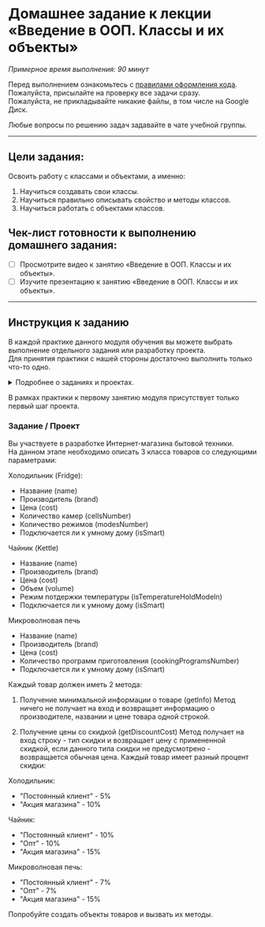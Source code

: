 # Домашнее задание к лекции «Введение в ООП. Классы и их объекты»

_Примерное время выполнения: 90 минут_

Перед выполнением ознакомьтесь с [правилами оформления кода](https://github.com/netology-code/codestyle/blob/master/swift/README.md).  
Пожалуйста, присылайте на проверку все задачи сразу.  
Пожалуйста, не прикладывайте никакие файлы, в том числе на Google Диск.  

Любые вопросы по решению задач задавайте в чате учебной группы.

_______
## Цели задания:

Освоить работу с классами и объектами, а именно:
1. Научиться создавать свои классы.
2. Научиться правильно описывать свойство и методы классов.
3. Научиться работать с объектами классов.

## Чек-лист готовности к выполнению домашнего задания:

- [ ] Просмотрите видео к занятию «Введение в ООП. Классы и их объекты».
- [ ] Изучите презентацию к занятию «Введение в ООП. Классы и их объекты».

----------------------

## Инструкция к заданию
В каждой практике данного модуля обучения вы можете выбрать выполнение отдельного задания или разработку проекта.  
Для принятия практики с нашей стороны достаточно выполнить только что-то одно.
<details>
    <summary>Подробнее о заданиях и проектах.</summary>

1. Проект - В рамках данного модуля мы предлагаем разработать проект. 
Каждая следующая практика в рамках проекта будет базироваться на выполненной практике к предыдущему занятию и закреплять новые знания.
По итогам вы получите полностью разработанный вами относительно крупный индивидуальный проект.

2. Задание - Это полностью отдельная практика для закрепления информации с занятия.
При выборе этого формата вы не потеряете никакой информации с курса.
Если у вас немного времени на обучение, мы рекомендуем выбрать данный тип практики.

Вы можете перейти на задания, если не справляетесь с отдельными темами по проекту, в любой момент.
Вы можете начать разработку проекта в любой момент, однако при этом вы должны будете выполнить и предыдущие практики по проекту.
</details>

В рамках практики к первому занятию модуля присутствует только первый шаг проекта.

### Задание / Проект
Вы участвуете в разработке Интернет-магазина бытовой техники.  
На данном этапе необходимо описать 3 класса товаров со следующими параметрами:

Холодильник (Fridge):
* Название (name)
* Производитель (brand)
* Цена (cost)
* Количество камер (cellsNumber)
* Количество режимов (modesNumber)
* Подключается ли к умному дому (isSmart)

Чайник (Kettle)
* Название (name)
* Производитель (brand)
* Цена (cost)
* Объем (volume)
* Режим потдержки температуры (isTemperatureHoldModeIn)
* Подключается ли к умному дому (isSmart)

Микроволновая печь
* Название (name)
* Производитель (brand)
* Цена (cost)
* Количество программ приготовления (cookingProgramsNumber)
* Подключается ли к умному дому (isSmart)


Каждый товар должен иметь 2 метода:
1. Получение минимальной информации о товаре (getInfo)
Метод ничего не получает на вход и возвращает информацию о производителе, названии и цене товара одной строкой.

2. Получение цены со скидкой (getDiscountCost)
Метод получает на вход строку - тип скидки и возвращает цену с примененной скидкой, если данного типа скидки не предусмотрено - возвращается обычная цена.
Каждый товар имеет разный процент скидки:

Холодильник:
* "Постоянный клиент" - 5%
* "Акция магазина" - 10%

Чайник:
* "Постоянный клиент" - 10%
* "Опт" - 10%
* "Акция магазина" - 15%

Микроволновая печь:
* "Постоянный клиент" - 7%
* "Опт" - 7%
* "Акция магазина" - 15%


Попробуйте создать объекты товаров и вызвать их методы.

